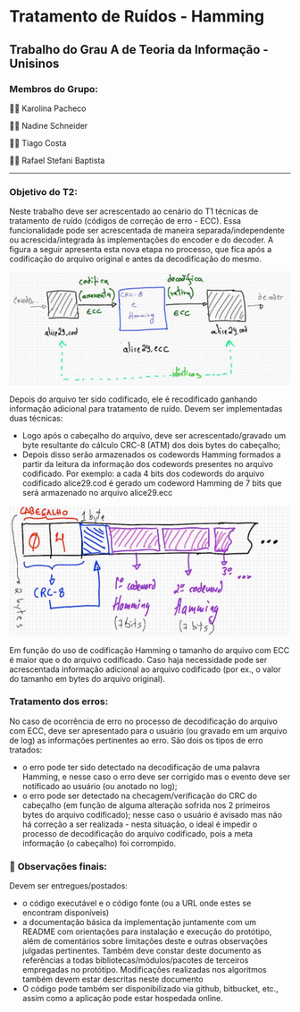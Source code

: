 # Tratamento de Ruídos - Hamming

## Trabalho do Grau A de Teoria da Informação - Unisinos

### Membros do Grupo:

👩‍🎓 Karolina Pacheco

👩‍🎓 Nadine Schneider

👨‍🎓 Tiago Costa

👨‍🎓 Rafael Stefani Baptista

---

### Objetivo do T2:

Neste trabalho deve ser acrescentado ao cenário do T1 técnicas de tratamento de ruído (códigos de correção de erro - ECC). Essa funcionalidade pode ser acrescentada de maneira separada/independente ou acrescida/integrada às implementações do encoder e do decoder. A figura a seguir apresenta esta nova etapa no processo, que fica após a codificação do arquivo original e antes da decodificação do mesmo.

![images/processo.png](images/processo.png)

Depois do arquivo ter sido codificado, ele é recodificado ganhando informação adicional para tratamento de ruído. Devem ser implementadas duas técnicas:

- Logo após o cabeçalho do arquivo, deve ser acrescentado/gravado um byte resultante do cálculo CRC-8 (ATM) dos dois bytes do cabeçalho;
- Depois disso serão armazenados os codewords Hamming formados a partir da leitura da informação dos codewords presentes no arquivo codificado. Por exemplo: a cada 4 bits dos codewords do arquivo codificado alice29.cod é gerado um codeword Hamming de 7 bits que será armazenado no arquivo alice29.ecc

![images/cabecalho.png](images/cabecalho.png)

Em função do uso de codificação Hamming o tamanho do arquivo com ECC é maior que o do arquivo codificado.
Caso haja necessidade pode ser acrescentada informação adicional ao arquivo codificado (por ex., o valor do tamanho em bytes do arquivo original).

### **Tratamento dos erros:**

No caso de ocorrência de erro no processo de decodificação do arquivo com ECC, deve ser apresentado para o usuário (ou gravado em um arquivo de log) as informações pertinentes ao erro. São dois os tipos de erro tratados:

- o erro pode ter sido detectado na decodificação de uma palavra Hamming, e nesse caso o erro deve ser corrigido mas o evento deve ser notificado ao usuário (ou anotado no log);
- o erro pode ser detectado na checagem/verificação do CRC do cabeçalho (em função de alguma alteração sofrida nos 2 primeiros bytes do arquivo codificado); nesse caso o usuário é avisado mas não há correção a ser realizada - nesta situação, o ideal é impedir o processo de decodificação do arquivo codificado, pois a meta informação (o cabeçalho) foi corrompido.

### 🔎 **Observações finais:**

Devem ser entregues/postados:

- o código executável e o código fonte (ou a URL onde estes se encontram disponíveis)
- a documentação básica da implementação juntamente com um README com orientações para instalação e execução do protótipo, além de comentários sobre limitações deste e outras observações julgadas pertinentes. Também deve constar deste documento as referências a todas bibliotecas/módulos/pacotes de terceiros empregadas no protótipo. Modificações realizadas nos algoritmos também devem estar descritas neste documento
- O código pode também ser disponibilizado via github, bitbucket, etc., assim como a aplicação pode estar hospedada online.
